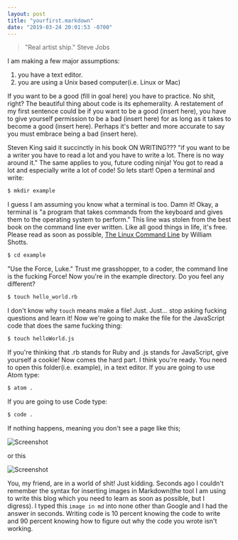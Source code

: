 ```yaml
---
layout: post
title: "yourfirst.markdown"
date: "2019-03-24 20:01:53 -0700"
---
```


> "Real artist ship."
> Steve Jobs

I am making a few major assumptions:

1. you have a text editor.
2. you are using a Unix based computer(i.e. Linux or Mac)

If you want to be a good (fill in goal here) you have to practice. No shit, right? The beautiful thing about code is its ephemerality. A restatement of my first sentence could be if you want to be a good (insert here), you have to give yourself permission to be a bad (insert here) for as long as it takes to become a good (insert here). Perhaps it's better and more accurate to say you must embrace being a bad (insert here).

Steven King said it succinctly in his book ON WRITING??? "if you want to be a writer you have to read a lot and you have to write a lot. There is no way around it." The same applies to you, future coding ninja! You got to read a lot and especially write a lot of code! So lets start! Open a terminal and write:

```Bash
$ mkdir example
```

I guess I am assuming you know what a terminal is too. Damn it! Okay, a terminal is "a program that takes commands from the keyboard and gives them to the operating system to perform." This line was stolen from the best book on the command line ever written. Like all good things in life, it's free. Please read as soon as possible, [The Linux Command Line](http://linuxcommand.org/) by William Shotts.

```Bash
$ cd example
```

"Use the Force, Luke." Trust me grasshopper, to a coder, the command line is the fucking Force! Now you're in the example directory. Do you feel any different?

```Bash
$ touch hello_world.rb
```

I don't know why `touch` means make a file! Just. Just... stop asking fucking questions and learn it! Now we're going to make the file for the JavaScript code that does the same fucking thing:

```Bash
$ touch helloWorld.js
```

If you're thinking that .rb stands for Ruby and .js stands for JavaScript, give yourself a cookie! Now comes the hard part. I think you're ready. You need to open this folder(i.e. example), in a text editor. If you are going to use Atom type:

```Bash
$ atom .
```

If you are going to use Code type:

```Bash
$ code .
```

If nothing happens, meaning you don't see a page like this;

![Screenshot](screenshot.png)

or this

![Screenshot](screenshot.png)

You, my friend, are in a world of shit! Just kidding. Seconds ago I couldn't remember the syntax for inserting images in Markdown(the tool I am using to write this blog which you need to learn as soon as possible, but I digress). I typed this `image in md` into none other than Google and I had the answer in seconds. Writing code is 10 percent knowing the code to write and 90 percent knowing how to figure out why the code you wrote isn't working.
